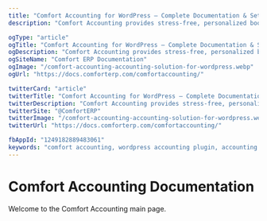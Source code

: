 ```yaml
---
title: "Comfort Accounting for WordPress – Complete Documentation & Setup Guide"
description: "Comfort Accounting provides stress-free, personalized bookkeeping and financial management services for small businesses. Ditch the accounting anxiety and get clear, friendly guidance for your finances."

ogType: "article"
ogTitle: "Comfort Accounting for WordPress – Complete Documentation & Setup Guide"
ogDescription: "Comfort Accounting provides stress-free, personalized bookkeeping and financial management services for small businesses. Ditch the accounting anxiety and get clear, friendly guidance for your finances."
ogSiteName: "Comfort ERP Documentation"
ogImage: "/comfort-accounting-accounting-solution-for-wordpress.webp"
ogUrl: "https://docs.comforterp.com/comfortaccounting/"

twitterCard: "article"
twitterTitle: "Comfort Accounting for WordPress – Complete Documentation & Setup Guide"
twitterDescription: "Comfort Accounting provides stress-free, personalized bookkeeping and financial management services for small businesses. Ditch the accounting anxiety and get clear, friendly guidance for your finances."
twitterSite: "@ComfortERP"
twitterImage: "/comfort-accounting-accounting-solution-for-wordpress.webp"
twitterUrl: "https://docs.comforterp.com/comfortaccounting/"

fbAppId: "1249182889483061"
keywords: "comfort accounting, wordpress accounting plugin, accounting for wordpress, comfort erp, wordpress finance plugin, bookkeeping plugin, accounting reports, comfort accounting documentation, wp accounting setup"
---
```


# Comfort Accounting Documentation

Welcome to the Comfort Accounting main page.